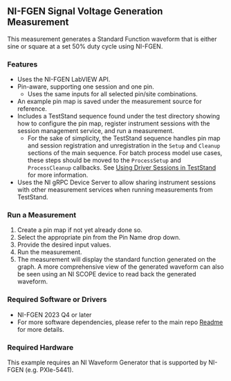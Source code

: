 ## NI-FGEN Signal Voltage Generation Measurement

This measurement generates a Standard Function waveform that is either sine or square at a set 50% duty cycle using NI-FGEN.

### Features

- Uses the NI-FGEN LabVIEW API.
- Pin-aware, supporting one session and one pin.
  - Uses the same inputs for all selected pin/site combinations.
- An example pin map is saved under the measurement source for reference.
- Includes a TestStand sequence found under the test directory showing how to configure the pin map, register instrument sessions with the session management service, and run a measurement.
  - For the sake of simplicity, the TestStand sequence handles pin map and session registration and unregistration in the `Setup` and `Cleanup` sections of the main sequence. For batch process model use cases, these steps should be moved to the `ProcessSetup` and `ProcessCleanup` callbacks. See [Using Driver Sessions in TestStand](https://www.ni.com/r/6nb5je) for more information.
- Uses the NI gRPC Device Server to allow sharing instrument sessions with other measurement services when running measurements from TestStand.

### Run a Measurement

1. Create a pin map if not yet already done so.
2. Select the appropriate pin from the Pin Name drop down.
3. Provide the desired input values.
4. Run the measurement.
5. The measurement will display the standard function generated on the graph. A more comprehensive view of the generated waveform can also be seen using an NI SCOPE device to read back the generated waveform.

### Required Software or Drivers 

- NI-FGEN 2023 Q4 or later
- For more software dependencies, please refer to the main repo [Readme](https://github.com/NI-MeasurementLink-Plug-Ins/pcba-fct/blob/main/README.md) for more details.

### Required Hardware

This example requires an NI Waveform Generator that is supported by NI-FGEN (e.g. PXIe-5441).